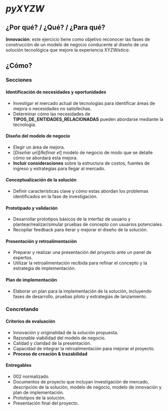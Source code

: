 # *pyXYZW*

## ¿Por qué? / ¿Qué? / ¿Para qué?

**Innovación**: este ejercicio tiene como objetivo reconocer las fases de construcción de un modelo de negocio conducente al diseño de una solución tecnológica que mejore la experiencia XYZW*ística*.

## ¿Cómo?

### Secciones

#### Identificación de necesidades y oportunidades

- Investigar el mercado actual de tecnologías para identificar áreas de mejora o necesidades no satisfechas.
- Determinar cómo las necesidades de **TIPOS_DE_ENTIDADES_RELACIONADAS** pueden abordarse mediante la tecnología.

#### Diseño del modelo de negocio

- Elegir un área de mejora.
- [*Diseñar un*][*Refinar el*] modelo de negocio de modo que se detalle cómo se abordará esta mejora.
- **Incluir consideraciones** sobre la estructura de costos, fuentes de ingreso y estrategias para llegar al mercado.

#### Conceptualización de la solución

- Definir características clave y cómo estas abordan los problemas identificados en la fase de investigación.


#### Prototipado y validación

- Desarrollar prototipos básicos de la interfaz de usuario y plantear/realizar/simular pruebas de concepto con usuarios potenciales.
- Recopilar feedback para iterar y mejorar el diseño de la solución.

#### Presentación y retroalimentación

- Preparar y realizar una presentación del proyecto ante un panel de expertos.
- Utilizar la retroalimentación recibida para refinar el concepto y la estrategia de implementación.

#### Plan de implementación

- Elaborar un plan para la implementación de la solución, incluyendo fases de desarrollo, pruebas piloto y estrategias de lanzamiento.

### Concretando

#### Criterios de evaluación

- Innovación y originalidad de la solución propuesta.
- Razonable viabilidad del modelo de negocio.
- Calidad y claridad de la presentación.
- Capacidad de integrar la retroalimentación para mejorar el proyecto.
- **Proceso de creación & trazabilidad**

#### Entregables

- 002 normalizado.
- Documentos de proyecto que incluyan investigación de mercado, descripción de la solución, modelo de negocio, modelo de innovación y plan de implementación.
- Prototipos de la solución.
- Presentación final del proyecto.
